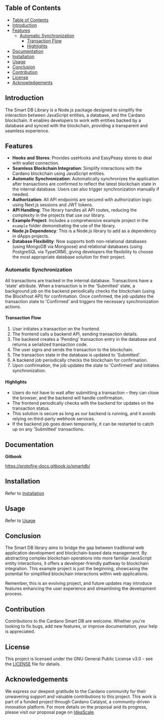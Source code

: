 
## Table of Contents
- [Table of Contents](#table-of-contents)
- [Introduction](#introduction)
- [Features](#features)
  - [Automatic Synchronization](#automatic-synchronization)
    - [Transaction Flow](#transaction-flow)
    - [Highlights](#highlights)
- [Documentation](#documentation)
- [Installation](#installation)
- [Usage](#usage)
- [Conclusion](#conclusion)
- [Contribution](#contribution)
- [License](#license)
- [Acknowledgements](#acknowledgements)

## Introduction

The Smart DB Library is a Node.js package designed to simplify the interaction between JavaScript entities, a database, and the Cardano blockchain. It enables developers to work with entities backed by a database and synced with the blockchain, providing a transparent and seamless experience.

## Features
- **Hooks and Stores**: Provides useHooks and EasyPeasy stores to deal with wallet connection.
- **Seamless Blockchain Integration**: Simplify interactions with the Cardano blockchain using JavaScript entities.
- **Automatic Synchronization**: Automatically synchronizes the application after transactions are confirmed to reflect the latest blockchain state in the internal database. Users can also trigger synchronization manually if needed.
- **Authorization**: All API endpoints are secured with authorization logic using Next.js sessions and JWT tokens.
- **API Handling**: The library handles all API routes, reducing the complexity in the projects that use our library.
- **Example Project**: Includes a comprehensive example project in the `example` folder demonstrating the use of the library.
- **Node.js Dependency**: This is a Node.js library to add as a dependency in dApps projects.
- **Database Flexibility**: Now supports both non-relational databases (using MongoDB via Mongoose) and relational databases (using PostgreSQL via TypeORM), giving developers the flexibility to choose the most appropriate database solution for their project.

### Automatic Synchronization

All transactions are tracked in the internal database. Transactions have a 'state' attribute. When a transaction is in the 'Submitted' state, a background job on the backend periodically checks the blockchain (using the Blockfrost API) for confirmation. Once confirmed, the job updates the transaction state to 'Confirmed' and triggers the necessary synchronization actions.

#### Transaction Flow
1. User initiates a transaction on the frontend.
2. The frontend calls a backend API, sending transaction details.
3. The backend creates a 'Pending' transaction entry in the database and returns a serialized transaction code.
4. The user signs and sends the transaction to the blockchain.
5. The transaction state in the database is updated to 'Submitted'.
6. A backend job periodically checks the blockchain for confirmation.
7. Upon confirmation, the job updates the state to 'Confirmed' and initiates synchronization.

#### Highlights
- Users do not have to wait after submitting a transaction – they can close the browser, and the backend will handle confirmation.
- The frontend periodically checks with the backend for updates on the transaction status.
- This solution is secure as long as our backend is running, and it avoids relying on third-party webhook services.
- If the backend job goes down temporarily, it can be restarted to catch up on any 'Submitted' transactions.
  
## Documentation

**Gitbook**

https://protofire-docs.gitbook.io/smartdb/

## Installation

Refer to [Installation](docs/installation.md)

## Usage

Refer to [Usage](docs/usage.md)

## Conclusion

The Smart DB library aims to bridge the gap between traditional web application development and blockchain-based data management. By abstracting complex blockchain operations into more familiar JavaScript entity interactions, it offers a developer-friendly pathway to blockchain integration. This example project is just the beginning, showcasing the potential for simplified blockchain interactions within web applications.

Remember, this is an evolving project, and future updates may introduce features enhancing the user experience and streamlining the development process.

## Contribution

Contributions to the Cardano Smart DB are welcome. Whether you're looking to fix bugs, add new features, or improve documentation, your help is appreciated.

## License

This project is licensed under the GNU General Public License v3.0 - see the [LICENSE](LICENSE) file for details.

## Acknowledgements

We express our deepest gratitude to the Cardano community for their unwavering support and valuable contributions to this project. This work is part of a funded project through Cardano Catalyst, a community-driven innovation platform. For more details on the proposal and its progress, please visit our proposal page on [IdeaScale](https://cardano.ideascale.com/c/idea/110478).



